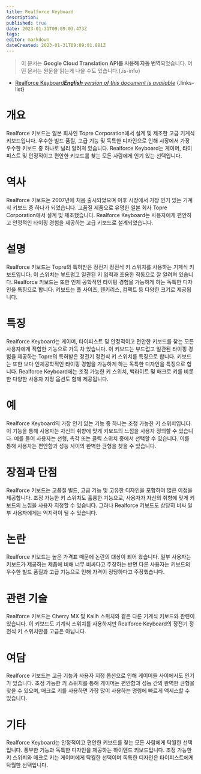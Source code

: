 ```yaml
---
title: Realforce Keyboard
description: 
published: true
date: 2023-01-31T09:09:03.473Z
tags: 
editor: markdown
dateCreated: 2023-01-31T09:09:01.881Z
---
```


> 이 문서는 **Google Cloud Translation API를 사용해 자동 번역**되었습니다.
어떤 문서는 원문을 읽는게 나을 수도 있습니다.{.is-info}

- [Realforce Keyboard***English** version of this document is available*](/en/Knowledge-base/Dictionary/realforce-keyboard)
{.links-list}


# 개요
Realforce 키보드는 일본 회사인 Topre Corporation에서 설계 및 제조한 고급 기계식 키보드입니다. 우수한 빌드 품질, 고급 기능 및 독특한 디자인으로 인해 시장에서 가장 우수한 키보드 중 하나로 널리 알려져 있습니다. Realforce Keyboard는 게이머, 타이피스트 및 안정적이고 편안한 키보드를 찾는 모든 사람에게 인기 있는 선택입니다.

# 역사
Realforce 키보드는 2007년에 처음 출시되었으며 이후 시장에서 가장 인기 있는 기계식 키보드 중 하나가 되었습니다. 고품질 제품으로 유명한 일본 회사 Topre Corporation에서 설계 및 제조했습니다. Realforce Keyboard는 사용자에게 편안하고 안정적인 타이핑 경험을 제공하는 고급 키보드로 설계되었습니다.

# 설명
Realforce 키보드는 Topre의 특허받은 정전기 정전식 키 스위치를 사용하는 기계식 키보드입니다. 이 스위치는 부드럽고 일관된 키 입력과 조용한 작동으로 잘 알려져 있습니다. Realforce 키보드는 또한 인체 공학적인 타이핑 경험을 가능하게 하는 독특한 디자인을 특징으로 합니다. 키보드는 풀 사이즈, 텐키리스, 컴팩트 등 다양한 크기로 제공됩니다.

# 특징
Realforce Keyboard는 게이머, 타이피스트 및 안정적이고 편안한 키보드를 찾는 모든 사용자에게 적합한 기능으로 가득 차 있습니다. 이 키보드는 부드럽고 일관된 타이핑 경험을 제공하는 Topre의 특허받은 정전기 정전식 키 스위치를 특징으로 합니다. 키보드는 또한 보다 인체공학적인 타이핑 경험을 가능하게 하는 독특한 디자인을 특징으로 합니다. Realforce Keyboard에는 조정 가능한 키 스위치, 백라이트 및 매크로 키를 비롯한 다양한 사용자 지정 옵션도 함께 제공됩니다.

# 예
Realforce Keyboard의 가장 인기 있는 기능 중 하나는 조정 가능한 키 스위치입니다. 이 기능을 통해 사용자는 자신의 취향에 맞게 키보드의 느낌을 사용자 정의할 수 있습니다. 예를 들어 사용자는 선형, 촉각 또는 클릭 스위치 중에서 선택할 수 있습니다. 이를 통해 사용자는 편안함과 성능 사이의 완벽한 균형을 찾을 수 있습니다.

# 장점과 단점
Realforce 키보드는 고품질 빌드, 고급 기능 및 고유한 디자인을 포함하여 많은 이점을 제공합니다. 조정 가능한 키 스위치도 훌륭한 기능으로, 사용자가 자신의 취향에 맞게 키보드의 느낌을 사용자 지정할 수 있습니다. 그러나 Realforce 키보드도 상당히 비싸 일부 사용자에게는 억지력이 될 수 있습니다.

# 논란
Realforce 키보드는 높은 가격표 때문에 논란의 대상이 되어 왔습니다. 일부 사용자는 키보드가 제공하는 제품에 비해 너무 비싸다고 주장하는 반면 다른 사용자는 키보드의 우수한 빌드 품질과 고급 기능으로 인해 가격이 정당하다고 주장했습니다.

# 관련 기술
Realforce 키보드는 Cherry MX 및 Kailh 스위치와 같은 다른 기계식 키보드와 관련이 있습니다. 이 키보드도 기계식 스위치를 사용하지만 Realforce Keyboard의 정전기 정전식 키 스위치만큼 고급은 아닙니다.

# 여담
Realforce 키보드는 고급 기능과 사용자 지정 옵션으로 인해 게이머들 사이에서도 인기가 있습니다. 조정 가능한 키 스위치를 통해 게이머는 편안함과 성능 간의 완벽한 균형을 찾을 수 있으며, 매크로 키를 사용하면 가장 많이 사용하는 명령에 빠르게 액세스할 수 있습니다.

# 기타
Realforce Keyboard는 안정적이고 편안한 키보드를 찾는 모든 사람에게 탁월한 선택입니다. 풍부한 기능과 독특한 디자인을 제공하는 하이엔드 키보드입니다. 조정 가능한 키 스위치와 매크로 키는 게이머에게 탁월한 선택이며 독특한 디자인은 타이피스트에게 탁월한 선택입니다.
